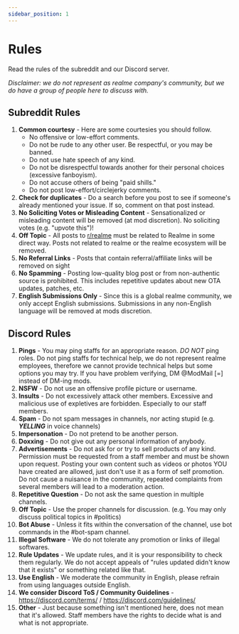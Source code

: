 ```yaml
---
sidebar_position: 1
---
```


# Rules

Read the rules of the subreddit and our Discord server.

_Disclaimer: we do not represent as realme company's community, but we do have a group of people here to discuss with._

## Subreddit Rules

1. **Common courtesy** - Here are some courtesies you should follow.
   - No offensive or low-effort comments.
   - Do not be rude to any other user. Be respectful, or you may be banned.
   - Do not use hate speech of any kind.
   - Do not be disrespectful towards another for their personal choices (excessive fanboyism).
   - Do not accuse others of being "paid shills."
   - Do not post low-effort/circlejerky comments.
2. **Check for duplicates** - Do a search before you post to see if someone's already mentioned your issue. If so, comment on that post instead.
3. **No Soliciting Votes or Misleading Content** - Sensationalized or misleading content will be removed (at mod discretion). No soliciting votes (e.g. "upvote this")!
4. **Off Topic** - All posts to [r/realme](https://www.reddit.com/r/Realme) must be related to Realme in some direct way. Posts not related to realme or the realme ecosystem will be removed.
5. **No Referral Links** - Posts that contain referral/affiliate links will be removed on sight
6. **No Spamming** - Posting low-quality blog post or from non-authentic source is prohibited. This includes repetitive updates about new OTA updates, patches, etc.
7. **English Submissions Only** - Since this is a global realme community, we only accept English submissions. Submissions in any non-English language will be removed at mods discretion.


## Discord Rules

1. **Pings** - You may ping staffs for an appropriate reason. *DO NOT* ping roles. Do not ping staffs for technical help, we do not represent realme employees, therefore we cannot provide technical helps but some options you may try. If you have problem verifying, DM @ModMail [=] instead of DM-ing mods.
2. **NSFW** - Do not use an offensive profile picture or username. 
3. **Insults** - Do not excessively attack other members. Excessive and malicious use of expletives are forbidden. Especially to our staff members.
4. **Spam** - Do not spam messages in channels, nor acting stupid (e.g. ***YELLING*** in voice channels)
5. **Impersonation** - Do not pretend to be another person. 
6. **Doxxing** - Do not give out any personal information of anybody.
7. **Advertisements** - Do not ask for or try to sell products of any kind. Permission must be requested from a staff member and must be shown upon request. Posting your own content such as videos or photos YOU have created are allowed, just don't use it as a form of self promotion. Do not cause a nuisance in the community, repeated complaints from several members will lead to a moderation action.
8. **Repetitive Question** - Do not ask the same question in multiple channels.
9. **Off Topic** - Use the proper channels for discussion. (e.g. You may only discuss political topics in #politics)
9. **Bot Abuse** - Unless it fits within the conversation of the channel, use bot commands in the #bot-spam channel.
10. **Illegal Software** - We do not tolerate any promotion or links of illegal softwares.
11. **Rule Updates** - We update rules, and it is your responsibility to check them regularly. We do not accept appeals of "rules updated didn't know that it exists" or something related like that.
12. **Use English** - We moderate the community in English, please refrain from using languages outside English.
13. **We consider Discord ToS / Community Guidelines** - https://discord.com/terms/ / https://discord.com/guidelines/
14. **Other** - Just because something isn't mentioned here, does not mean that it's allowed. Staff members have the rights to decide what is and what is not appropriate.